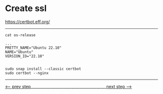 # Create ssl

https://certbot.eff.org/

_______________
```commandline
cat os-release

...
PRETTY_NAME="Ubuntu 22.10"
NAME="Ubuntu"
VERSION_ID="22.10"


sudo snap install --classic certbot
sudo certbot --nginx
```

___
[<-- prev step](Firewall_README.md)_______________________________________[next step -->](DOCKER_README.md)